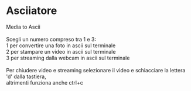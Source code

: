 # Asciiatore
Media to Ascii<br />
<br />
Scegli un numero compreso tra 1 e 3:<br />
1 per convertire una foto in ascii sul terminale<br />
2 per stampare un video in ascii sul terminale<br />
3 per streaming dalla webcam in ascii sul terminale<br />
<br />
Per chiudere video e streaming selezionare il video e schiacciare la lettera 'd' dalla tastiera, <br />
altrimenti funziona anche ctrl+c
